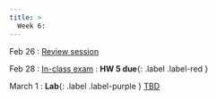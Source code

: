 ```yaml
---
title: >
  Week 6: 
---
```


Feb 26
: [Review session](#)

Feb 28
: [In-class exam](#)
: **HW 5 due**{: .label .label-red }

March 1
: **Lab**{: .label .label-purple } [TBD](#)
